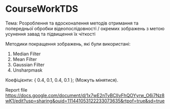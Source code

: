# CourseWorkTDS

Тема: Розроблення та вдосконалення методів отримання та попередньої обробки відеопослідовності / окремих зображень з метою усунення завад та підвищення їх чіткості

Методики покращення зображень, які були використані:
1. Median Filter
2. Mean Filter
3. Gaussian Filter
4. Unsharpmask

Коефіцієнти: { 0.4, 0.1, 0.4, 0.1 }; (Можуть мінятися).

Report file
https://docs.google.com/document/d/1x7wE2nTvBCIIvFhQOYyrw_O6i7Nz8wK1/edit?usp=sharing&ouid=111441053122233073635&rtpof=true&sd=true
